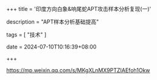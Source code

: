 +++
title = '印度方向白象&响尾蛇APT攻击样本分析复现(一)'

description = "APT样本分析基础提高"

tags = [ "技术" ]

date = 2024-07-10T10:16:39+08:00

+++

https://mp.weixin.qq.com/s/MKgXLnMX9PTZIAEfoh1Okw
